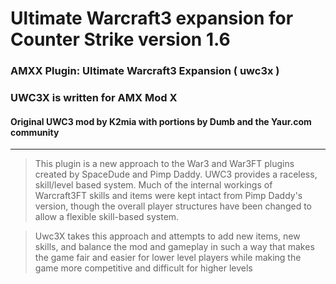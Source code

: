 # Ultimate Warcraft3 expansion for Counter Strike version 1.6 #

### AMXX Plugin:  Ultimate Warcraft3 Expansion ( uwc3x ) ###
### UWC3X is written for AMX Mod X ###

#### Original UWC3 mod by K2mia with portions by Dumb and the Yaur.com community ####


---


> This plugin is a new approach to the War3 and War3FT plugins created by
> SpaceDude and Pimp Daddy. UWC3 provides a raceless, skill/level based
> system. Much of the internal workings of Warcraft3FT skills and items were
> kept intact from Pimp Daddy's version, though the overall player structures
> have been changed to allow a flexible skill-based system.

> Uwc3X takes this approach and attempts to add new items, new skills, and balance
> the mod and gameplay in such a way that makes the game fair and easier for lower
> level players while making the game more competitive and difficult for higher levels

